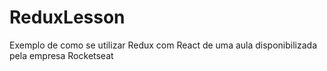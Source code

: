 # ReduxLesson
Exemplo de como se utilizar Redux com React de uma aula disponibilizada pela empresa Rocketseat
